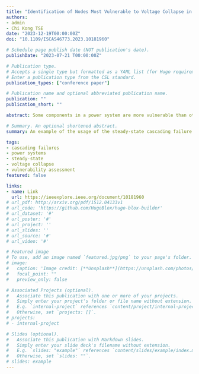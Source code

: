 ```yaml
---
title: "Identification of Nodes Most Vulnerable to Voltage Collapse in Cascading Failures of Power Systems"
authors:
- admin
- Chi Kong TSE
date: "2023-12-19T00:00:00Z"
doi: "10.1109/ISCAS46773.2023.10181960"

# Schedule page publish date (NOT publication's date).
publishDate: "2023-07-21 T00:00:00Z"

# Publication type.
# Accepts a single type but formatted as a YAML list (for Hugo requirements).
# Enter a publication type from the CSL standard.
publication_types: ["conference paper"]

# Publication name and optional abbreviated publication name.
publication: ""
publication_short: ""

abstract: Some components in a power system are more vulnerable than others. Limited by the capability of the existing quasi-steady-state (QSS) models of cascading failures, previous analysis on vulnerable components typically omits the influence of voltage collapse. In this paper, we identify the nodes that are most susceptible to voltage collapse in cascading failures with a QSS model that applies practical measures in response to voltage collapse, i.e., undervoltage load shedding (UVLS) and protection relays. The proposed model is based on the continuation power flow (CPF). We apply the model to the IEEE 118-bus system, the IEEE 300-bus system, and the Polish 2383 bus system. We count the times and plot the locations of buses that exhibit a voltage collapse event in the network to assess structural vulnerability. Numerical results show that some parts of the network are more vulnerable to voltage collapse events than others.

# Summary. An optional shortened abstract.
summary: An example of the usage of the steady-state cascading failure model.

tags:
- cascading failures
- power systems
- steady-state
- voltage collapse
- vulnerability assessment
featured: false

links:
- name: Link
  url: https://ieeexplore.ieee.org/document/10181960
# url_pdf: http://arxiv.org/pdf/1512.04133v1
# url_code: 'https://github.com/HugoBlox/hugo-blox-builder'
# url_dataset: '#'
# url_poster: '#'
# url_project: ''
# url_slides: ''
# url_source: '#'
# url_video: '#'

# Featured image
# To use, add an image named `featured.jpg/png` to your page's folder. 
# image:
#   caption: 'Image credit: [**Unsplash**](https://unsplash.com/photos/s9CC2SKySJM)'
#   focal_point: ""
#   preview_only: false

# Associated Projects (optional).
#   Associate this publication with one or more of your projects.
#   Simply enter your project's folder or file name without extension.
#   E.g. `internal-project` references `content/project/internal-project/index.md`.
#   Otherwise, set `projects: []`.
# projects:
# - internal-project

# Slides (optional).
#   Associate this publication with Markdown slides.
#   Simply enter your slide deck's filename without extension.
#   E.g. `slides: "example"` references `content/slides/example/index.md`.
#   Otherwise, set `slides: ""`.
# slides: example
---
```


<!-- {{% callout note %}}
Create your slides in Markdown - click the *Slides* button to check out the example.
{{% /callout %}} -->

<!-- Add the publication's **full text** or **supplementary notes** here. You can use rich formatting such as including [code, math, and images](https://docs.hugoblox.com/content/writing-markdown-latex/). -->
